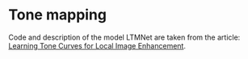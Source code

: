 # Tone mapping
Code and description of the model LTMNet are taken from the article: [Learning Tone Curves for Local Image Enhancement](https://ieeexplore.ieee.org/document/9784427).
